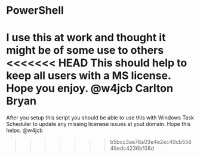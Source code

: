 # PowerShell
I use this at work and thought it might be of some use to others
<<<<<<< HEAD
This should help to keep all users with a MS license.
Hope you enjoy.
@w4jcb Carlton Bryan
=======
After you setup this script you should be able to use this with Windows Task Scheduler to update any missing licenese issues at yout domain.
Hope this helps.
@w4jcb
>>>>>>> b5bcc3ae78a03e4e2ec40cb55849edc4236bf08d




